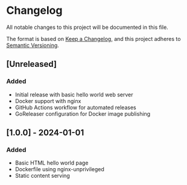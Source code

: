# Changelog

All notable changes to this project will be documented in this file.

The format is based on [Keep a Changelog](https://keepachangelog.com/en/1.0.0/),
and this project adheres to [Semantic Versioning](https://semver.org/spec/v2.0.0.html).

## [Unreleased]

### Added
- Initial release with basic hello world web server
- Docker support with nginx
- GitHub Actions workflow for automated releases
- GoReleaser configuration for Docker image publishing

## [1.0.0] - 2024-01-01

### Added
- Basic HTML hello world page
- Dockerfile using nginx-unprivileged
- Static content serving 